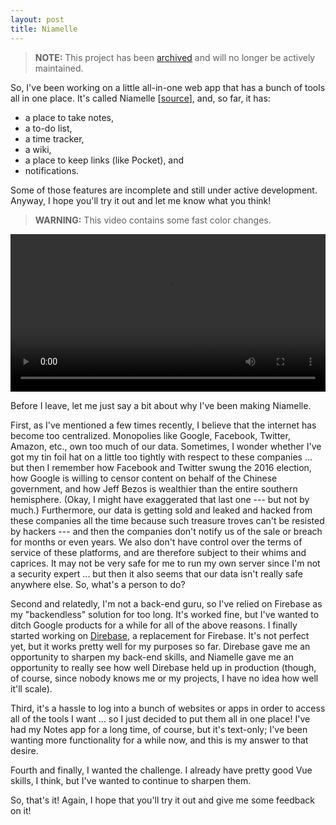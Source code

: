 ```yaml
---
layout: post
title: Niamelle
---
```


> **NOTE:** This project has been [archived](/blog/2019/03/30/Goodbye-Niamelle) and will no longer be actively maintained.

So, I've been working on a little all-in-one web app that has a bunch of tools all in one place. It's called Niamelle [[source](https://gitlab.com/jrc03c/niamelle)], and, so far, it has:

- a place to take notes,
- a to-do list,
- a time tracker,
- a wiki,
- a place to keep links (like Pocket), and
- notifications.

Some of those features are incomplete and still under active development. Anyway, I hope you'll try it out and let me know what you think!

> **WARNING:** This video contains some fast color changes.

<video width="100%" controls>
	<source src="/media/niamelle.mp4">
</video>

Before I leave, let me just say a bit about why I've been making Niamelle.

First, as I've mentioned a few times recently, I believe that the internet has become too centralized. Monopolies like Google, Facebook, Twitter, Amazon, etc., own too much of our data. Sometimes, I wonder whether I've got my tin foil hat on a little too tightly with respect to these companies ... but then I remember how Facebook and Twitter swung the 2016 election, how Google is willing to censor content on behalf of the Chinese government, and how Jeff Bezos is wealthier than the entire southern hemisphere. (Okay, I might have exaggerated that last one --- but not by much.) Furthermore, our data is getting sold and leaked and hacked from these companies all the time because such treasure troves can't be resisted by hackers --- and then the companies don't notify us of the sale or breach for months or even years. We also don't have control over the terms of service of these platforms, and are therefore subject to their whims and caprices. It may not be very safe for me to run my own server since I'm not a security expert ... but then it also seems that our data isn't really safe anywhere else. So, what's a person to do?

Second and relatedly, I'm not a back-end guru, so I've relied on Firebase as my "backendless" solution for too long. It's worked fine, but I've wanted to ditch Google products for a while for all of the above reasons. I finally started working on [Direbase](/blog/2018/10/03/Direbase), a replacement for Firebase. It's not perfect yet, but it works pretty well for my purposes so far. Direbase gave me an opportunity to sharpen my back-end skills, and Niamelle gave me an opportunity to really see how well Direbase held up in production (though, of course, since nobody knows me or my projects, I have no idea how well it'll scale).

Third, it's a hassle to log into a bunch of websites or apps in order to access all of the tools I want ... so I just decided to put them all in one place! I've had my Notes app for a long time, of course, but it's text-only; I've been wanting more functionality for a while now, and this is my answer to that desire.

Fourth and finally, I wanted the challenge. I already have pretty good Vue skills, I think, but I've wanted to continue to sharpen them.

So, that's it! Again, I hope that you'll try it out and give me some feedback on it!
